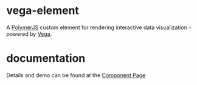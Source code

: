 # vega-element

A [PolymerJS](https://www.polymer-project.org) custom element for rendering interactive data visualization - powered by [Vega](https://github.com/vega/vega).

# documentation

Details and demo can be found at the [Component Page](https://datagovsg.github.io/vega-element)
